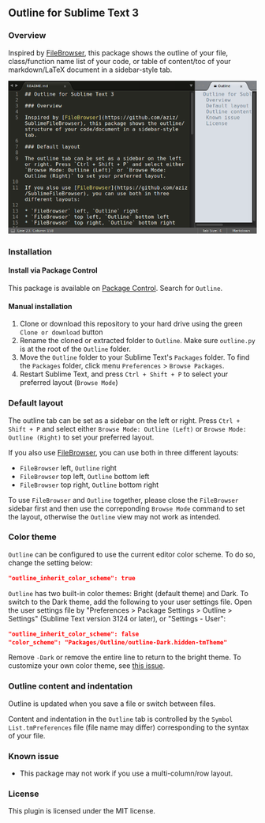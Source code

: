 ## Outline for Sublime Text 3

### Overview

Inspired by [FileBrowser](https://github.com/aziz/SublimeFileBrowser), this package shows the outline of your file, class/function name list of your code, or table of content/toc of your markdown/LaTeX document in a sidebar-style tab.

![Screenshot](screenshot.png?raw=true "Screenshot")

### Installation

#### Install via Package Control

This package is available on [Package Control](https://packagecontrol.io/). Search for `Outline`.

#### Manual installation

1. Clone or download this repository to your hard drive using the green `Clone or download` button
2. Rename the cloned or extracted folder to `Outline`. Make sure `outline.py` is at the root of the `Outline` folder.
3. Move the `Outline` folder to your Sublime Text's `Packages` folder. To find the `Packages` folder, click menu `Preferences` > `Browse Packages`.
4. Restart Sublime Text, and press `Ctrl + Shift + P` to select your preferred layout (`Browse Mode`)

### Default layout

The outline tab can be set as a sidebar on the left or right. Press `Ctrl + Shift + P` and select either `Browse Mode: Outline (Left)` or `Browse Mode: Outline (Right)` to set your preferred layout.

If you also use [FileBrowser](https://github.com/aziz/SublimeFileBrowser), you can use both in three different layouts:

* `FileBrowser` left, `Outline` right
* `FileBrowser` top left, `Outline` bottom left
* `FileBrowser` top right, `Outline` bottom right

To use `FileBrowser` and `Outline` together, please close the `FileBrowser` sidebar first and then use the correponding `Browse Mode` command to set the layout, otherwise the `Outline` view may not work as intended.

### Color theme

`Outline` can be configured to use the current editor color scheme. To do so, change the setting below:

```json
"outline_inherit_color_scheme": true
```

`Outline` has two built-in color themes: Bright (default theme) and Dark. To switch to the Dark theme, add the following to your user settings file. Open the user settings file by "Preferences > Package Settings > Outline > Settings" (Sublime Text version 3124 or later), or "Settings - User":

```json
"outline_inherit_color_scheme": false
"color_scheme": "Packages/Outline/outline-Dark.hidden-tmTheme"
```

Remove `-Dark` or remove the entire line to return to the bright theme. To customize your own color theme, see [this issue](https://github.com/warmdev/SublimeOutline/issues/1).

### Outline content and indentation

Outline is updated when you save a file or switch between files.

Content and indentation in the `Outline` tab is controlled by the `Symbol List.tmPreferences` file (file name may differ) corresponding to the syntax of your file.

### Known issue

* This package may not work if you use a multi-column/row layout.

### License

This plugin is licensed under the MIT license.
